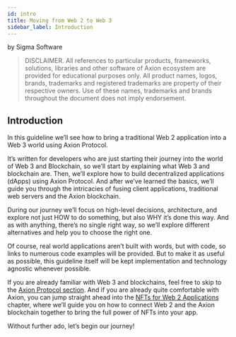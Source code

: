 ```yaml
---
id: intro
title: Moving from Web 2 to Web 3
sidebar_label: Introduction
---
```


by Sigma Software

>DISCLAIMER. All references to particular products, frameworks, solutions, libraries and other software of Axion ecosystem are provided for educational purposes only. All product names, logos, brands, trademarks and registered trademarks are property of their respective owners. Use of these names, trademarks and brands throughout the document does not imply endorsement.

## Introduction

In this guideline we’ll see how to bring a traditional Web 2 application into a Web 3 world using Axion Protocol.

It’s written for developers who are just starting their journey into the world of Web 3 and Blockchain, so we’ll start by explaining what Web 3 and blockchain are. Then, we’ll explore how to build decentralized applications (dApps) using Axion Protocol. And after we’ve learned the basics, we’ll guide you through the intricacies of fusing client applications, traditional web servers and the Axion blockchain.

During our journey we’ll focus on high-level decisions, architecture, and explore not just HOW to do something, but also WHY it’s done this way. And as with anything, there’s no single right way, so we’ll explore different alternatives and help you to choose the right one. 

Of course, real world applications aren’t built with words, but with code, so links to numerous code examples will be provided. But to make it as useful as possible, this guideline itself will be kept implementation and technology agnostic whenever possible.

If you are already familiar with Web 3 and blockchains, feel free to skip to the [Axion Protocol section](near.md). And if you are already quite comfortable with Axion, you can jump straight ahead into the [NFTs for Web 2 Applications](nfts.md) chapter, where we’ll guide you on how to connect Web 2 and the Axion blockchain together to bring the full power of NFTs into your app.

Without further ado, let’s begin our journey!
